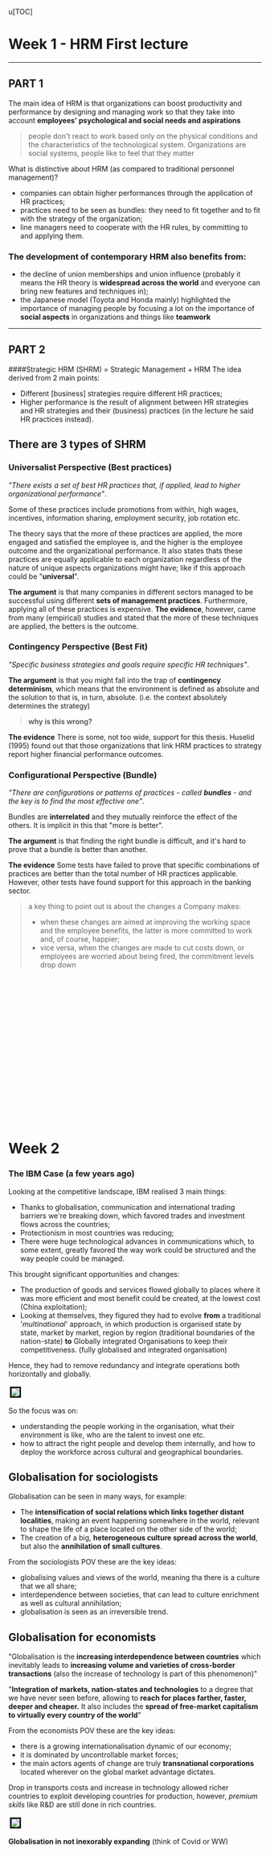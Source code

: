 u[TOC]


<style>
    img {
        border: solid;
        margin: 3px;
    }
        
    h1:not(:first-of-type)::before {
        content: "";
        height: 100px;
        padding: 100px;
        display: block;
    }

    .no-mt {
        margin-top: -16px;
    }

    .warning {
        background: rgba(255, 0, 0, .3); 
        padding: 5px; 
        padding-left: 10px;
        margin: 20px 0; 
        border-left: solid 3px rgb(220, 0, 0);
    }

    .warning::before {
        content: "WARNING: ";
        font-weight: bold;
        color: rgb(220, 0, 0);
    }

    .definition {
        background: rgba(80, 80, 255, .2); 
        padding: 5px; 
        padding-left: 10px;
        margin: 20px 0; 
        border-left: solid 3px rgb(80, 80, 255);
    }

    .definition::before {
        content: "DEFINITION: ";
        font-weight: bold;
        color: rgb(80, 80, 255); 
}
</style>

# Week 1 - HRM First lecture

---

## PART 1

The main idea of HRM is that organizations can boost productivity and performance by designing and managing work so that they take into account **employees' psychological and social needs and aspirations**

>people don't react to work based only on the physical conditions and the characteristics of the technological system. Organizations are social systems, people like to feel that they matter

What is distinctive about HRM (as compared to traditional personnel management)?
- companies can obtain higher performances through the application of HR practices;
- practices need to be seen as bundles: they need to fit together and to fit with the strategy of the organization;
- line managers need to cooperate with the HR rules, by committing to and applying them.

### The development of contemporary HRM also benefits from:
 - the decline of union memberships and union influence (probably it means the HR theory is **widespread across the world** and everyone can bring new features and techniques in);
 - the Japanese model (Toyota and Honda mainly) highlighted the importance of managing people by focusing a lot on the importance of **social aspects** in organizations and things like **teamwork**

---

## PART 2

####Strategic HRM (SHRM) = Strategic Management + HRM
The idea derived from 2 main points:
- Different [business] strategies require different HR practices;
- Higher performance is the result of alignment between HR strategies and HR strategies and their (business) practices (in the lecture he said HR practices instead).

## There are 3 types of SHRM

### Universalist Perspective (Best practices)
*"There exists a set of best HR practices that, if applied, lead to higher organizational performance"*.

Some of these practices include promotions from within, high wages, incentives, information sharing, employment security, job rotation etc.

The theory says that the more of these practices are applied, the more engaged and satisfied the employee is, and the higher is the employee outcome and the organizational performance. 
It also states thats these practices are equally applicable to each organization regardless of the nature of unique aspects organizations might have; like if this approach could be "**universal**".

**The argument** is that many companies in different sectors managed to be successful using different **sets of management practices**. Furthermore, applying all of these practices is expensive. 
**The evidence**, however, came from many (empirical) studies and stated that the more of these techniques are applied, the betters is the outcome.

### Contingency Perspective (Best Fit)
*"Specific business strategies and goals require specific HR techniques"*.

**The argument** is that you might fall into the trap of **contingency determinism**, which means that the environment is defined as absolute and the solution to that is, in turn, absolute. (i.e. the context absolutely determines the strategy)
> **why is this wrong?**

**The evidence** There is some, not too wide, support for this thesis. Huselid (1995) found out that those organizations that link HRM practices to strategy report higher financial performance outcomes.

### Configurational Perspective (Bundle)
*"There are configurations or patterns of practices - called **bundles** - and the key is to find the most effective one"*.

Bundles are **interrelated** and they mutually reinforce the effect of the others. It is implicit in this that "more is better". 

**The argument** is that finding the right bundle is difficult, and it's hard to prove that a bundle is better than another.

**The evidence** Some tests have failed to prove that specific combinations of practices are better than the total number of HR practices applicable. However, other tests have found support for this approach in the banking sector.


> a key thing to point out is about the changes a Company makes: 
> - when these changes are aimed at improving the working space and the employee benefits, the latter is more committed to work and, of course, happier;
> - vice versa, when the changes are made to cut costs down, or employees are worried about being fired, the commitment levels drop down










# Week 2

### The IBM Case (a few years ago)
Looking at the competitive landscape, IBM realised 3 main things:
- Thanks to globalisation, communication and international trading barriers we're breaking down, which favored trades and investment flows across the countries;
- Protectionism in most countries was reducing;
- There were huge technological advances in communications which, to some extent, greatly favored the way work could be structured and the way people could be managed.

This brought significant opportunities and changes:
- The production of goods and services flowed globally to places where it was more efficient and most benefit could be created, at the lowest cost (China exploitation);
- Looking at themselves, they figured they had to evolve **from** a traditional '*multinational*' approach, in which production is organised state by state, market by market, region by region (traditional boundaries of the nation-state) **to** Globally integrated Organisations to keep their competitiveness. (fully globalised and integrated organisation)

Hence, they had to remove redundancy and integrate operations both horizontally and globally.

<img src="./img/IBM_7.png">

So the focus was on:
+ understanding the people working in the organisation, what their environment is like, who are the talent to invest one etc.
+ how to attract the right people and develop them internally, and how to deploy the workforce across cultural and geographical boundaries.

## Globalisation for sociologists
Globalisation can be seen in many ways, for example:
- The **intensification of social relations which links together distant localities**, making an event happening somewhere in the world, relevant to shape the life of a place located on the other side of the world;
- The creation of a big, **heterogeneous culture spread across the world**, but also the **annihilation of small cultures**.

From the sociologists POV these are the key ideas:
- globalising values and views of the world, meaning tha there is a culture that we all share;
- interdependence between societies, that can lead to culture enrichment as well as cultural annihilation;
- globalisation is seen as an irreversible trend.

## Globalisation for economists
"Globalisation is the **increasing interdependence between countries** which inevitably leads to **increasing volume and varieties of cross-border transactions** (also the increase of technology is part of this phenomenon)"

"**Integration of markets, nation-states and technologies** to a degree that we have never seen before, allowing to **reach for places farther, faster, deeper and cheaper.** It also includes the **spread of free-market capitalism to virtually every country of the world**"

From the economists POV these are the key ideas:
- there is a growing internationalisation dynamic of our economy;
- it is dominated by uncontrollable market forces;
- the main actors agents of change are truly **transnational corporations** located wherever on the global market advantage dictates.

Drop in transports costs and increase in technology allowed richer countries to exploit developing countries for production, however, *premium skills* like R&D are still done in rich countries.

<img src="./img/Fully_globalised.png">

**Globalisation in not inexorably expanding** (think of Covid or WW)











# Week 3

## Skills that will be demanded in future
- **Digital skills**: knowing how to use a computer, how to surf the web, being able to work remotely and to use software like MS Office;
- **Agile thinking skills**: ability to work and adapt to different scenarios, to complexity and ambiguity, to innovation;
- **Interpersonal and communicational skills**: collaborative people, able to efficiently communicate to customers and other team members, with good oral and written communication skills, people who can brain storm. 
- **Global operating skills**: (particularly important for multinationals and big corporations) people speaking different languages, people sensitive to different cultures and traditions, people who understand international markets and can work (and manage) diverse people.

## Talents
Back in the past (2010), **talents were primarily in developed countries** like US, UK, Germany and so on, and there was a **lack of them in developing countries** like China, India, Brazil etc. As the projection proved, **the situation has become the opposite in our days**, having developing countries with a surplus of talents, and with developed countries having shortages.

> talent here is meant as analytical, digital, agile etc. skills.   

The reason behind this shift in talents is that those developing countries, as they were facing deficits, **invested on new workforce growth, training more college graduates and post grads** per capita.

A quick solution would be **to import talents** from other countries, but these people **hardly understand** the language, the culture, and even less, **the market**. Furthermore you have to retain and engage people from your local market, by expanding to other markets and teaching them the fundamentals of your nation.

## Old vs. New Deal

<img src="./img/OldVNewDeal1.png">
<img src="./img/OldVNewDeal2.png">

## Psychological contract

It is a set of unwritten reciprocal **expectations** between the individual employee and the organisation. But of course it can be subjective, that is, the perceptions of both parts of the employment relationship of the **reciprocal promises and obligations** implied by that relationship.

> During an interview the company promises you great stuff, and you promise to help them fulfill their mission.

## Protean and Boundaryless careers
<img src="./img/careers.png"> 
In spite of being different, these careers types are not opposite; the opposite might be (I am not sure) organisational career.
A protean career attitude implies that a person strives towards a developmental progression and self-fulfillment; a boundaryless career attitude is characterized by a high physical and/or psychological mobility.

The latter concept is very linked to the fact that long term careers do not exist anymore.

> **Job tenure:** the average years a person spend with the same company.

Although researches have demonstrated a slight increase in job tenure over the years, there's the chance that careers are getting more boundaryless and highly protean.

### Satisfactions and proficiency with protean and boundaryless attitudes
**Some studies coducted at Kings** show that people taking boundaryless careers have lower job, life and career satisfactions than other workers. 
From a organisation POV, they have less commitment to work and are more willing to leave the company.

Opposed to that, people taking protean careers tend to be happier than other workers. Also, they have better job performances, and better CB (Citizenship behaviour).

As protean attitude leads people to proactivity and better performance, organisations seeks to retain these employees.

Boundaryless people are instead retained when they have high human capital and high turnover.
Low boundaryless careers tend to appreciate High HRM commitment, whereas high boundaryless careers seem to prefer not to have HRM investing too much on them. This counts for OCB, OCBI and Job Performance. 

**To conclude**:
- Protean Careers are a WIN-WIN, the employee is happy and the job performance is good;
- Boundaryless Careers are a LOSE-LOSE, their general dissatisfaction leads them to less commitment and lower performance at work. Furthermore, HR has little impact on them.









# Week 4 - Attracting and Retaining Talents
###### video 1
60 % of companies reported problems to attract talents and 55 % to retain them.

## Techniques to attract talents

- Understand **what people** - the ones the company wants to attract - **want from work and career**
- Communicate who they are to current and prospective employees
- Translate their EVP (Employee Value Proposition) into a strong employer brand
- Invest in recruitment
- Very selective in hiring

## Schein's research
According to this guy who studied alumni for 10/12 years, people do not know what they want from a job at the beginning
of their career. They generally develop an identity within the first 5 to 7 years and that tends to remain stable throughout their lives.
Schein Identified 8 types of people:
<img src="./img/selection_process.png">
The technical one aims to become a GURU and to be seen as a master in what they do.


###### video 2
## Before the recruitment process
Companies should wonder 
- what distinguishes them from the competition, 
- what they can offer to prospective employees and
- what people they want to attract

## Signaling the job market WHO YOU ARE as an employer
Before applying for a job, people may know what leaks out of the company (*outside*) such as their product, their reputation, the salary and the job offer you 
can get, but they know **little about the working environment** (*inside*) and this unbalanced knowledge is know as **INFORMATION ASYMMETRY**.

Signalling the market about the job is you offer is very important to 
- the company: because you want to recruit the right people, because the recruiting process is very expensive and time consuming, 
- but also for candidates who, just like you, do not want to waste time after a job which does not suit them. (both of the parties want to lessen the problem **adverse selcection**)

So the company want to signal the market with the quality of the work they offer.

## Employee Value Proposition (EVP)
What the company stands for and what it represents, what an employer has to offer in terms of salary, benefits, social responsibility etc. 
<img src="./img/EVP.png">

To be effective, an EVP has to be:
- **formalised**: the company has to be conscious of what they have to offer and communicate it very clearly;
- **effectively communicate to both prospective employees and current employees** via ads, website, during the interviews etc.;
- **aligned** with the mission of the company;
- **different** from other to distinguish them from competitors;
  
EVP has to reflect in the employees':
<img src="./img/evp2.png">
Rewards = salaries and how people are managed 

### Hospital 1
Life balance, challenge, strong city community, high salary, life amid the nature, "adventure".

Looking to be rich and leave amid the nature.

### Hospital 2
Serenity, calm, Christian values, strong inner community, strong proposition of curing people to make some good, "spiritual environment", child support

Looking to fulfill the hospital mission to help other people and commit to the Christianity community, great for people with kids, stability, possibility of making career and to use state-of-art machines

###### video 3
## Recruitment
A company shoudl attract as many candidates as possible in order to have a big pool to choose from.

### Key recruitment decisions
- Should we fill a vacancy internally or search for candidates in the external market?
- Where to look for applicants?
- The content of the job and the type of person required
- What to tell applicants? What do we tell them about the company, especially about the **downsides**?

### Filling a vacancy
This is not a mutual exclusive process, you can look into both external and internal candidates
<img src="./img/vacancy.png">

### Where to search
- Direct applicants

- Referrals

- Local/national (?) newspaper (Gardian? FT? Daily Telegraph? Professional journals? e.g. Nursing Times or the Journal of Pharmacy)

- E-recruitment (jobs.ac.uk; facebook; linkedin; company websites; etc.) 
  > **BEWARE** that you do not really know what kind of people you may attract via social networks

- Employment agencies 
    - Public (Job Centre)
    - Temporary employment agencies
    - Recruitment Consultants
    - Headhunters/Executive Search Consultants

- University “milk-round” (Key for attracting high potential employees)

### Defining the person requirements
<img src="./img/competency.png">


### What you should tell to applicants
Every job comes with some downsides, and the recruiter has to give a good dose of realism to the candidate.
This will prevent a turnover as the candidates are aware of them (and the employer will not have to repeat the recruiting process again in case) and the employee will be more committed. 
Put it in a nice way of course, for instance, during the interviewing for healthcare assistant, ask the candidate how they would feel about cleaning the vomit, which smells terrible, as it will happen very often. This will give them a chance to reflect on whether or not they really want that job and are ok with that.










# Week 5 - Recruiting the right talents

Is recruiting a fair process?

> No, the examiner may be **biased** or they might trust their **gut** over non quantifiable matters like **level of confidence** or **how much a candidate talks confidently** or **the energy**.

## The selection process
The selection is a set of specifications, that you should think thoroughly, about how the candidate should be, that is, you should seek a candidate that fits the criteria you define.

A candidate features belong with 2 types:
- **Background Factors**: education, experience, etc.
- **Personal Factors**: intellectual ability, personality, motivation etc.

### Background Factors

Background factors can in turn be divided into sub categories:

**Education**
Is the educational background mandatory, or is it more of a tradional standard? Also, if you require someone to have a PhD, think of how big is the pool you can draw from when looking for candidate: surely the candidates will be very prepared, but they are also a very small amount.

**Experience**
Experience is required very often too, but, again, it is important to be precise on the type of experience required:

- **Industry Exp**: you may need an expert in a field, but that person should be able to talk to costumer rather than working on internal stuff
- **Function Exp**: experience in the sector or in specific tasks, but this kinds of requirements may be misleading. Suppose you are a multinational company counting thousands of employees, and are looking for someone with 2 years of experience in HR: a candidate comes up with 3 (even more than what you asked for) years of experience, but in a small company counting 500 people at most.
- **Company Exp**: some companies heavily invest in the employee training and formation, so a candidate coming from there may be more interesting than someone caming from a "lazy" company that produces paper pushers.

### Personal Factors

**Intellectual ability**
- **Analytical ability** – Ability to take a complex problem, define it, break it down in pieces to understand it better and then put the pieces back together and come up with a solution

- **Creative ability** – This may encompass the ability to generate strategic options, come up with new product/service ideas, etc.

- **Decision-making Style** –  Some people are extremely analytical, fact-based and structured. Others rely more on gut and intuition. Which style best fits the job/company?

**Motivation** (How much effort is the individual willing to make in his/her job?)
> Beware, if you promise something to the employee and do not fulfill the commitment, there will probably be a turnover and they will leave.

- **Goals** – Does the work fit with people’s own goals and ambitions?

- **Interests**  - Does the work fit with people’s interests (a salesperson who does not like to talk to people is not likely to be successful) (see career orientations).

## Selection process

### Decide the prerequisites
This will already skim a lot of candidates

> #### PICTURE TO BE ADDED

Candidates may have to meet some prerequisites that could be:
- **Job wise**: the preparation for a specific job or role;
- **Person wise**: background, experience, character, relationship capabilities

There are several ways to test these characteristics, for example an interview reveals the person, how they speak etc. whereas a test shows their technical skills. The best idea would be to use multiple testing techniques (interviews, test, assestment centres, references, etc.) to better understand all the aspects you are interested in.

**Characteristics of a good test**

<img src="./img/selection_process.png" alt="Testing procedure">

**standardised** means that a person's score has to be contextualised. A score of x has a different meaning if executed by a graduate rather than a worker (perhaps in the sense that a grad student, who has no practical experience, may be disadvantaged, yet prove to have a great potentiality)

<img src="./img/shortlisting.png">
<img src="./img/tests.png">
<img src="./img/5Personality.png">


###### video 2
## Assessment Centres

Assesment Centres are very important in the process of selecting new candidates. People taking part to this (on avg 1 assessor per 2 candidates) can give different opinions on the same candidate and, if the criteria are well defined, the **bias** can be removed.

## References
Very required, can be important to know the responsabilities and the professionality of a candidate, but they don't help much when it comes to character as the person on the other side will probably not talk trash about them. So be careful about it.

## Selection Interviews
Useful to find out about the candidate skills, competences, knowledge, qualifications, training etc.
But also to find out how much they are motivated and if they (values and horientations) would fit in the organisation (also, for example, can they travel or come to work on short notice, can they work on social hours)

### How to prepare for a interview
- Clearly define the requirements and the criteria necessary for a candidate to achieve them (study degree, experience, knowledge and skills);
- Decide what else to judge the candidate on beside the competences and the behaviour (for example being able to work on social hours, having a car etc.)
- Will you have a structured or unstructured interview.

## Structured interview (IMPORTANT!)
Super **standardised**, questions are defined and asked in a specific order; these questions are very tied to specific role criteria.
The answers are rated based on a **pre-formatted scale**.
The advantages of structured interviews are that they are **less prone to bias**, so they are more reliable predictors of future job performance and person job fit.

### Researches on structured interviews
- Interviewers tend to agree more on candidates.
- They have proven to be more reliable.
- Candidates chosen via this process are associated with better job performances, tenure and promotions.
  

## Biographical Interviews

A **Biographical interview** is one where the interviewer looks at the past experiences of the candidate, from the most recent to the oldest one.

## Behavioral interviews

In **Behavioural interviews**, instead, the candidate is asked how they behave in specific occasion like "how do you deal with a type of client" or "how do you respond when you are under pressure" and so on.

**Pro**
- Past performances are the best predictor of future behaviour.

**Con**
- Some candidates may not have experience and this makes it harder to compare them. Also, some of them might have had different experiences than others.

## Situational Interviews
Look at the behaviour in very specific scenarios such as a difficult client you have to deal with.

The difference with the behavioural is that here you suppose a scenario whereas in the previous one it refers to something that has happened already.

**Pro**
- Easy to compare candidates as the example is the same for all, and even candidates with no experience can answer.

**Con**
- People may say "I would do this" but then, in practice, they would not act that way.

## Bias in selection
<img src="./img/bias.png">
Obese people (especially women) are way less likely to be hired.

> the first impression an interviewer perceives of the candidate happens between the first **4 minutes**, and then the rest of the time, the interviewers tries to confirm their impression.

Being aware of the fact that we are often biased is the best way to mitigate it.

We are not biased on purpose, it is an unconscious process.



# Week 6 - Training


## Training process
<img src="./img/honey.png">

> What Honey means by that is that **learning** and managing knowledge is the way to achieve innovation and to keep oneself different from the competitors; also that **being different is now more important than being better** with respects to your competitors.

A **learning company** is one that seeks for new ideas, comes up with new ideas, moves them throughout the organisation, and *then* it actually **acts**, it takes the new knowledge as a basis for responding to a changing environment.

This **learning process** is accompanied by a **learning environment** that makes this process possible, and the **leadership** that fosters (favorire) and inspires the learning processes and helps create this learning environment model.

Products, services and even processes can be copied, to so stay ahead of the competition, **learning is the only sustainable competitive advantage you can have**.
If your rate of learning is smaller than the rate of changing (of the world, the market, the sector etc.) you are gonna fall behind.

Some companies believe they do good, but fall into common pitfalls:
- They theoretically do it, but in practice do not implement and activate the learning process;
- The learning is done, but only highest members in the hierarchy, such as CEOs and top managers, are instructed whereas line managers and normal workers, aka those doing the real work, are not;
- Lack of standards to assess how well the organisation is doing

When selecting the candidate, the company can:
- Assume an experienced worker:
  - who can bring a lot of experience and flexibility, but
  - will require a higher salary and
  - (being more employable) are at higher risk of a turnover
- Assume an unexperienced person:
  - who brings less benefit, 
  - who can be trained (but then they turn into an experience worker) risking to invest on their learning and then they change company

> Researches show that employees who feel more employable also report higher intentions to quit their organisations.
> However, Nielson found that investment in learning makes the employer

Empirical studies proof that investing in employee training and development is more strongly associated with **internal** rather than **external** employability, that means, they are not very likely to quit the job, but they are to seek a new position in the company.

> Investing on the right employee is always a good decision. Investing on someone seeking a protean career, for example, helps the company retain such employee.

Investment in **Career Development Practices** increases people's perceptions of their own employability (PEE) in the external market, and the effect is stronger on people who already feel employable to start with.

**Higher perceptions of employability** are associated with **lower intention to quit** and **higher organisational commitment** among individuals who are more **proactive** in managing their careers (protean career).

So, when people are expecting investments in their career (protean) and they do receive such training, they are more willing to stay with that company.

## Training analysis

Before doing any type of training, the company has to clear out the objectives of that process in 3 ways:

> <img src="img/7_organisational_analysis.png">
> <img src="img/7_task_analysis.png">
> Critical tasks and tasks that add a lot of value to the company are the primary objective.

> <img src="img/7_person_analysis.png">

## Training methods

There are 2 main types of training:

### Presentation methods

The trainee is passive recipients of information:

- **<u>Classroom instruction</u>** 
    - Typically we have a **lecturer** transmitting information to one group of trainees;
    - **Inexpensive** way to transmit information to many trainees.

- **<u>Distance learning</u>** 
    - Trainees attend programs where they can communicate with the trainer and other trainees at other locations (eg. **Videoconferencing**)
    - Useful for geographically dispersed companies.

- **<u>Audiovisual technique</u>** 
  - Useful for transmitting information and developing skills such as communication, interviewing, and customer-service skills (eg. **Training Videos**).

### Hands-on methods

The trainee is actively involved in learning:

- **<u>On-the-job training</u>**
Employees learn through observing peers or managers performing the job and trying to imitate their behavior (adequate for newly hired employees; low skilled workers)

- **<u>Simulations</u>** 
Represents real life situations and allows trainees to see the impact of their decisions in an artificial, risk-free environment (eg. Airplane pilots)

- **<u>Business games and case studies</u>** 
Trainees discuss cases relevant to better understand the complexity of their jobs and engage in games that stimulate acquiring relevant skills and knowledge.

- **<u>E-learning</u>** 
Training content usually delivered via web allowing trainees to have control over the learning process (when, where, at what speed)

### Selecting the method

- **<u>Who is it for?</u>**
Methods such as on-the-job training may be more useful to train unskilled workers than managers

- **<u>What is it for?</u>**
Classroom training may be more adequate to transmit information on labor law than case studies or simulations.

- **<u>What is the cost?</u>**
Audiovisual techniques may be less expensive to transmit company policy on customer care to thousands of workers dispersed across a country than classroom training. However, if we are training a few dozen workers producing a video may be too expensive.

### Method evaluation
<img src="img/6_evaluate_training.png">

## Employee Development Experiences
<img src="img/6_Employee_development.png">

- **Temporary assignments with another organization -** What Toyota does which makes an employee working with a partner group for the sake of both employer's development and building the relationship with the partner (understanding and helping them) 

## Interpersonal Relationships
<img src="img/6_Mentoring.png">
<img src="img/6_Coaching
.png">

<br>
<br>
<br>

## RITZ-CARLTON Case study
The history of the Ritz-Carlton is the one of a luxury hotel which guests have always experience an amazing staying. Employees are perhaps the most important resource of the company and their training is fundamental. 

Employees are treated as *ladies and gentlemen* so that the company can retain them and, most importantly, because if the hotel treats them this way, they will treat guest the same way in turn.

The voluntary attrition (abbandono) rate is only 18%, which is well below the industry standard.

Ritz-Carlton realised that the quality of its end products was only as good as the people providing it. They do not "*hire*" people, they "*select*" them. As every employee has to take care of just one task, but they have to do it very well, the company prepared the ideal profile, job description, and quality recruitment based on the top performers from its hotel chain and the other comparable organisations. 

Candidates go through many interviews with different managers and they have to prove worthy of the job and full of empathy, kindness, passion for the job, and the ability to smile naturally.

> Technical skills can be taught, a change in the attitude is instead harder to achieve.

The idea is that people can show no skills, but the training cab teach them. What the training cannot teach them is to be passionate about their job and to smile in every situation.

### After being recruited

**2 day orientation**
After being recruited, the new employees undergo a 2 day orientation program. During this period they are treated like guests, they stay in the hotel rooms, eat at its restaurants, and a top managers welcome them with hand-written welcome cards. This is to ensure that they enjoy their job since day 1.

**21 day training**
After the initial orientation, each new recruit is assigned to and experience employee for 3 weeks of training. The 3 week the recruit performs the job and the actual employees gives feedback on his performance.
Recruits are instructed on the kind of language to use, omn dressing and appearance, and the behaviour with customers.
After this period, the top managers listens to the employee and the feedback; this allows him to check that the behaviour of employees is in line with the Ritz-Carlton philosophy and that the training is good enough.

At the end of the period, the employee takes a test to gauge(valutare) their technical skills and to demonstrate they have learnt the company philosophy. If not, the employee is offer the possibility to either leave or to join a department more suited to them.

**365 Certificate**
The training does not stop after those 21 days and employees are trained until day 365. Here they are tested again and certified.

**On going training**
The training does not stop after the first year and employees keep learning by doing and via courses


Each employee was given $2,000 a day to spend in assisting and helping guests. This gave them a lot of freedom as they did not have to ask for approval from managers, but also great responsibility (you consider them like valuable resources who can handle valuable resources).

Employees were also encouraged to suggest ideas to cut costs down or improving quality. Worthwhile ideas were awarded with cash bonuses. "employees have to feel part of the Ritz-Carlton".

**Why employee prefer RC**
Salaries are not higher than competitors, but employees are treated kindly and respectfully. Also the possibility of escalating the hierarchy lengthens job tenure.

<hr>

# Week 7

## Performance Management
**(video 1)**
If you want to manage the performance of your company there are 3 steps to follow:

- **Define performance**: not every employee can be judged based on the same criteria, as such you have to define what performance means (based on the job, on the role, etc.)
- **Performance Appraisal (Evaluation)**: after defined performance, you need to define how and based on what you are going to assess the performance
- **Feedback**: once you have assessed the performance of your employees, providing them with feedback is a good way to point out their weaknesses and have them improving.

## Aims of performance management
**(video 2)**

**Strategic**
The performance management system should **communicate** and reflect the company **strategy** in terms of expected employee results and **behaviours**, and skills to develop.

**Administrative**
The performance management system is useful (and should lead) xto **make decisions** regarding employee promotion/demotion, retention/termination, salary growth, etc.

**Developmental (main point)**
Feedback sessions are particularly important for employee development (analyse why employees are not performing; decide on training, job transfer, etc.). It easy to critic people, but instead of giving destructive criticisms, you should aim at developing them. 

## Performance Appraisal
A good performance appraisal system should be
- **Focus**: evaluating too many aspects may put too many things on the same level, and everything would be relevant, and nothing would be important. So a good system should focus and the most important things.
- 






.
.
.
.
.
.
.
..
.
.
.
.
.
.
.
.
.
...
.
.
.
.
.

